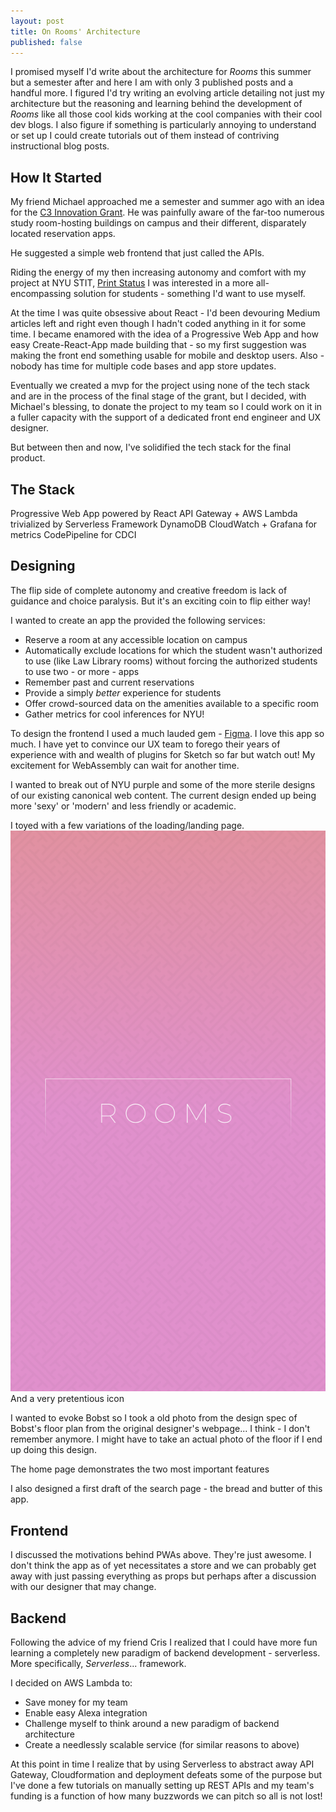 ```yaml
---
layout: post
title: On Rooms' Architecture
published: false
---
```

I promised myself I'd write about the architecture for *Rooms* this summer but a semester after and here I am with only 3 published posts and a handful more. I figured I'd try writing an evolving article detailing not just my architecture but the reasoning and learning behind the development of *Rooms* like all those cool kids working at the cool companies with their cool dev blogs. I also figure if something is particularly annoying to understand or set up I could create tutorials out of them instead of contriving instructional blog posts.

## How It Started

My friend Michael approached me a semester and summer ago with an idea for the [C3 Innovation Grant](https://www.nyu.edu/about/leadership-university-administration/university-senate/membership/councils/student-senators-council/campus-coding-collaborative.html). He was painfully aware of the far-too numerous study room-hosting buildings on campus and their different, disparately located reservation apps. 

He suggested a simple web frontend that just called the APIs.

Riding the energy of my then increasing autonomy and comfort with my project at NYU STIT, [Print Status](http://status.print.nyu.edu) I was interested in a more all-encompassing solution for students - something I'd want to use myself.

At the time I was quite obsessive about React - I'd been devouring Medium articles left and right even though I hadn't coded anything in it for some time. I became enamored with the idea of a Progressive Web App and how easy Create-React-App made building that - so my first suggestion was making the front end something usable for mobile and desktop users. Also - nobody has time for multiple code bases and app store updates.

Eventually we created a mvp for the project using none of the tech stack and are in the process of the final stage of the grant, but I decided, with Michael's blessing, to donate the project to my team so I could work on it in a fuller capacity with the support of a dedicated front end engineer and UX designer.

But between then and now, I've solidified the tech stack for the final product.

## The Stack

Progressive Web App powered by React
API Gateway + AWS Lambda trivialized by Serverless Framework
DynamoDB
CloudWatch + Grafana for metrics 
CodePipeline for CDCI

## Designing

The flip side of complete autonomy and creative freedom is lack of guidance and choice paralysis. But it's an exciting coin to flip either way!

I wanted to create an app the provided the following services:
- Reserve a room at any accessible location on campus
- Automatically exclude locations for which the student wasn't authorized to use (like Law Library rooms) without forcing the authorized students to use two - or more - apps
- Remember past and current reservations
- Provide a simply *better* experience for students
- Offer crowd-sourced data on the amenities available to a specific room
- Gather metrics for cool inferences for NYU!

To design the frontend I used a much lauded gem - [Figma](https://www.figma.com). I love this app so much. I have yet to convince our UX team to forego their years of experience with and wealth of plugins for Sketch so far but watch out! My excitement for WebAssembly can wait for another time.

I wanted to break out of NYU purple and some of the more sterile designs of our existing canonical web content. The current design ended up being more 'sexy' or 'modern' and less friendly or academic. 

I toyed with a few variations of the loading/landing page.
![](images/post_images/Rooms.png)
And a very pretentious icon

I wanted to evoke Bobst so I took a old photo from the design spec of Bobst's floor plan from the original designer's webpage... I think - I don't remember anymore. I might have to take an actual photo of the floor if I end up doing this design.

The home page demonstrates the two most important features 

I also designed a first draft of the search page - the bread and butter of this app.

## Frontend

I discussed the motivations behind PWAs above. They're just awesome. I don't think the app as of yet necessitates a store and we can probably get away with just passing everything as props but perhaps after a discussion with our designer that may change.



## Backend

Following the advice of my friend Cris I realized that I could have more fun learning a completely new paradigm of backend development - serverless. More specifically, *Serverless*... framework.

I decided on AWS Lambda to:
- Save money for my team
- Enable easy Alexa integration
- Challenge myself to think around a new paradigm of backend architecture
- Create a needlessly scalable service (for similar reasons to above)

At this point in time I realize that by using Serverless to abstract away API Gateway, Cloudformation and deployment defeats some of the purpose but I've done a few tutorials on manually setting up REST APIs and my team's funding is a function of how many buzzwords we can pitch so all is not lost!

